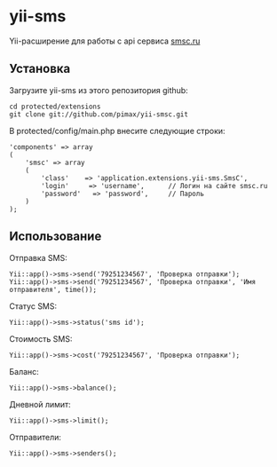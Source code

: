 yii-sms
=======

Yii-расширение для работы с api сервиса [smsc.ru](http://smsc.ru)

## Установка

Загрузите yii-sms из этого репозитория github:

    cd protected/extensions
    git clone git://github.com/pimax/yii-smsc.git

В protected/config/main.php внесите следующие строки:

    'components' => array
    (
        'smsc' => array
        (
            'class'    => 'application.extensions.yii-sms.SmsC',
            'login'     => 'username',      // Логин на сайте smsc.ru
            'password'   => 'password',     // Пароль
        )
    );

## Использование

Отправка SMS:

    Yii::app()->sms->send('79251234567', 'Проверка отправки');
	Yii::app()->sms->send('79251234567', 'Проверка отправки', 'Имя отправителя', time());

Статус SMS:

    Yii::app()->sms->status('sms id');

Стоимость SMS:

    Yii::app()->sms->cost('79251234567', 'Проверка отправки');

Баланс:

    Yii::app()->sms->balance();

Дневной лимит:

    Yii::app()->sms->limit();

Отправители:

    Yii::app()->sms->senders();